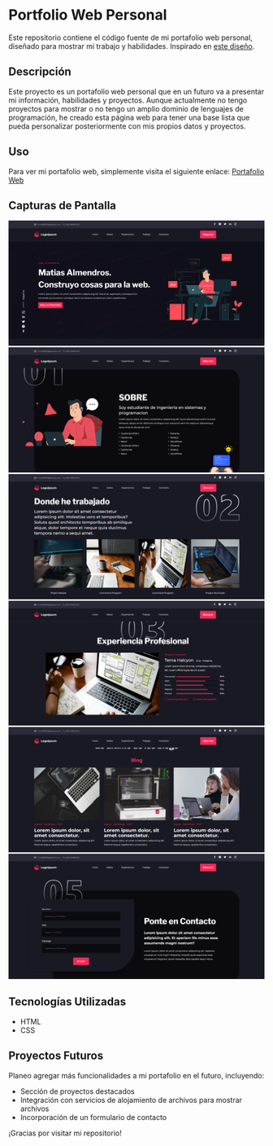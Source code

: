 # Portfolio Web Personal

Este repositorio contiene el código fuente de mi portafolio web personal, diseñado para mostrar mi trabajo y habilidades. Inspirado en [este diseño](https://www.behance.net/gallery/165732117/Personal-Portfolio-Web-UI?tracking_source=search_projects%7Cportfolio+web&l=62).

## Descripción

Este proyecto es un portafolio web personal que en un futuro va a presentar mi información, habilidades y proyectos. Aunque actualmente no tengo proyectos para mostrar o no tengo un amplio dominio de lenguajes de programación, he creado esta página web para tener una base lista que pueda personalizar posteriormente con mis propios datos y proyectos.

## Uso

Para ver mi portafolio web, simplemente visita el siguiente enlace: [Portafolio Web](https://matiasalmendros.github.io/Portfolio-Web/)

## Capturas de Pantalla

![Vista previa del portafolio](img/header-hero.png)
![Vista previa del portafolio](img/about.png)
![Vista previa del portafolio](img/work.png)
![Vista previa del portafolio](img/experience.png)
![Vista previa del portafolio](img/last.png)
![Vista previa del portafolio](img/footer.png)

## Tecnologías Utilizadas

- HTML
- CSS

## Proyectos Futuros

Planeo agregar más funcionalidades a mi portafolio en el futuro, incluyendo:
- Sección de proyectos destacados
- Integración con servicios de alojamiento de archivos para mostrar archivos
- Incorporación de un formulario de contacto

¡Gracias por visitar mi repositorio!
